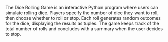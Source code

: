 The Dice Rolling Game is an interactive Python program where users can simulate rolling dice. Players specify the number of dice they want to roll, then choose whether to roll or stop. Each roll generates random outcomes for the dice, displaying the results as tuples. The game keeps track of the total number of rolls and concludes with a summary when the user decides to stop.
